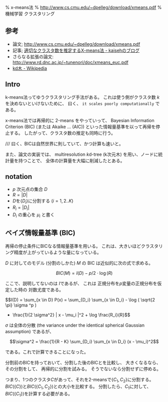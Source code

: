 % x-means法
% http://www.cs.cmu.edu/~dpelleg/download/xmeans.pdf
% 機械学習 クラスタリング

## 参考

- 論文; http://www.cs.cmu.edu/~dpelleg/download/xmeans.pdf
- 記事; [適切なクラスタ数を推定するX-means法 - kaisehのブログ](http://d.hatena.ne.jp/kaiseh/20090628/1246223266)
- さらなる拡張の論文: http://www.rd.dnc.ac.jp/~tunenori/doc/xmeans_euc.pdf
- [kd木 - Wikipedia](http://ja.wikipedia.org/wiki/Kd%E6%9C%A8)

## Intro

k-means法ってゆうクラスタリング手法がある。
これは使う側がクラスタ数 $k$ を決めないといけないために、
曰く、 `it scales poorly computationally` である。

x-means法では再帰的に $2$-means をやっていって、
Bayesian Information Criterion (BIC)
(または Akaike ... (AIC))
といった情報量基準を以って再帰を停止する。
したがって、クラスタ数の推定も同時に行う。

/// 曰く、BICは自然世界に則していて、かつ計算も速いと。

また、論文の実装では、
multiresolution $k$d-tree (k次元木)
を用い、ノードに統計量を持つことで、
全体の計算量を大幅に削減したとある。

## notation

- $p$ 次元点の集合 $D$
- $R = |D|$
- $D$を$\{ D_i \}$に分割する ($i = 1, 2 .. K$)
- $R_i = |D_i|$
- $D_i$ の重心を $\mu_i$ と書く

## ベイズ情報量基準 (BIC)

再帰の停止条件にBICなる情報量基準を用いる。
これは、大きいほどクラスタリング精度が上がっているような量になっている。

$D$ に対してのモデル (分割のしかた) $M$ の
BIC は近似的に次の式で求める。

$$BIC(M) = I(D) - p/2 \cdot \log(R)$$

ここで、説明してないのは $I$であるが、
これは
正規分布を$p$変量の正規分布を仮定した時の
対数尤度である。

$$I(D) = \sum_{x \in D} P(x)
= \sum_{D_i} \sum_{x \in D_i} - \log ( \sqrt{2 \pi} \sigma ^p )
- \frac{1}{2 \sigma^2} | x - \mu_i |^2 + \log \frac{R_i}{R}$$

$\sigma$ は全体の分散
(the variance under the identical spherical Gaussian assumption)
であるが、

$$\sigma^2 = \frac{1}{R - K} \sum_{D_i} \sum_{x \in D_i} (x - \mu_i)^2$$

である。これで計算できることになった。

分割前のBICを持っておいて、分割した後のBICとを比較し、
大きくなるなら、その分割をして、
再帰的に分割を試みる。
そうでないなら分割せずに停める。

つまり、1つのクラスタ$C$があって、それを2-meansで$\{C_1, C_2\}$に分割する。$BIC(\{C\})$と$BIC(\{C_1, C_2\})$との大小を比較する。
分割したら、$C_1$に対して、$BIC(\{C_1\})$を計算する必要がある。
